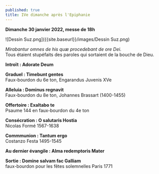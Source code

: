 ```yaml
---
published: true
title: IVe dimanche après l'Epiphanie
---
```

**Dimanche 30 janvier 2022, messe de 18h**

![Dessin Suz.png]({{site.baseurl}}/images/Dessin Suz.png)

*Mirabantur omnes de his quæ procedebant de ore Dei.*  
Tous étaient stupéfaits des paroles qui sortaient de la bouche de Dieu.

**Introït : Adorate Deum**

**Graduel : Timebunt gentes**  
Faux-bourdon du 6e ton, Engarandus Juvenis XVe

**Alleluia : Dominus regnavit**  
Faux-bourdon du 8e ton, Johannes Brassart (1400-1455)

**Offertoire : Exaltabo te**  
Psaume 144 en faux-bourdon du 4e ton

**Consécration : O salutaris Hostia**  
Nicolas Formé 1567-1638

**Commmunion : Tantum ergo**  
Costanzo Festa 1495-1545

**Au dernier évangile : Alma redemptoris Mater**

**Sortie : Domine salvam fac Galliam**  
faux-bourdon pour les fêtes solemnelles Paris 1771

